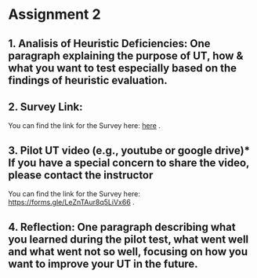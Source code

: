 # Assignment 2

## 1. Analisis of Heuristic Deficiencies: One paragraph explaining the purpose of UT, how & what you want to test especially based on the findings of heuristic evaluation. 

## 2. Survey Link:
You can find the link for the Survey here: [here](https://forms.gle/LeZnTAur8q5LiVx66) . 

## 3. Pilot UT video (e.g., youtube or google drive)* If you have a special concern to share the video, please contact the instructor
You can find the link for the Survey here: https://forms.gle/LeZnTAur8q5LiVx66 . 

## 4. Reflection: One paragraph describing what you learned during the pilot test, what went well and what went not so well, focusing on how you want to improve your UT in the future.
